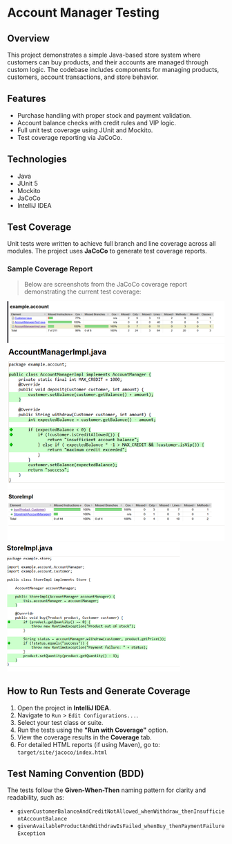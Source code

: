 # Account Manager Testing

## Overview

This project demonstrates a simple Java-based store system where customers can buy products, and their accounts are managed through custom logic. The codebase includes components for managing products, customers, account transactions, and store behavior.

## Features

- Purchase handling with proper stock and payment validation.
- Account balance checks with credit rules and VIP logic.
- Full unit test coverage using JUnit and Mockito.
- Test coverage reporting via JaCoCo.

## Technologies

- Java
- JUnit 5
- Mockito
- JaCoCo
- IntelliJ IDEA

## Test Coverage

Unit tests were written to achieve full branch and line coverage across all modules. The project uses **JaCoCo** to generate test coverage reports.

### Sample Coverage Report

> Below are screenshots from the JaCoCo coverage report demonstrating the current test coverage:

<img src="https://github.com/BasmaMounir/AccountManagerUnitTests/blob/main/AccountManager1.png?raw=true" alt="Add" width="800"/>
<img src="https://github.com/BasmaMounir/AccountManagerUnitTests/blob/main/AccountManager.png?raw=true" alt="Add" width="600"/>
<img src="https://github.com/BasmaMounir/AccountManagerUnitTests/blob/main/store.png?raw=true" alt="Add" width="800"/>
<img src="https://github.com/BasmaMounir/AccountManagerUnitTests/blob/main/store1.png?raw=true" alt="Add" width="400"/>


## How to Run Tests and Generate Coverage

1. Open the project in **IntelliJ IDEA**.
2. Navigate to `Run` > `Edit Configurations...`.
3. Select your test class or suite.
4. Run the tests using the **"Run with Coverage"** option.
5. View the coverage results in the **Coverage** tab.
6. For detailed HTML reports (if using Maven), go to:  
   `target/site/jacoco/index.html`

## Test Naming Convention (BDD)

The tests follow the **Given-When-Then** naming pattern for clarity and readability, such as:

- `givenCustomerBalanceAndCreditNotAllowed_whenWithdraw_thenInsufficientAccountBalance`
- `givenAvailableProductAndWithdrawIsFailed_whenBuy_thenPaymentFailureException`

